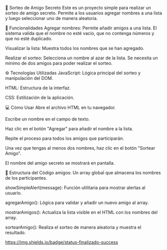 🎁 Sorteo de Amigo Secreto
Este es un proyecto simple para realizar un sorteo de amigo secreto. Permite a los usuarios agregar nombres a una lista y luego seleccionar uno de manera aleatoria.

🚀 Funcionalidades
Agregar nombres: Permite añadir amigos a una lista. El sistema valida que el nombre no esté vacío, que no contenga números y que no esté duplicado.

Visualizar la lista: Muestra todos los nombres que se han agregado.

Realizar el sorteo: Selecciona un nombre al azar de la lista. Se necesita un mínimo de dos amigos para poder realizar el sorteo.

⚙️ Tecnologías Utilizadas
JavaScript: Lógica principal del sorteo y manipulación del DOM.

HTML: Estructura de la interfaz.

CSS: Estilización de la aplicación.

💻 Cómo Usar
Abre el archivo HTML en tu navegador.

Escribe un nombre en el campo de texto.

Haz clic en el botón "Agregar" para añadir el nombre a la lista.

Repite el proceso para todos los amigos que participarán.

Una vez que tengas al menos dos nombres, haz clic en el botón "Sortear Amigo".

El nombre del amigo secreto se mostrará en pantalla.

📂 Estructura del Código
amigos: Un array global que almacena los nombres de los participantes.

showSimpleAlert(message): Función utilitaria para mostrar alertas al usuario.

agregarAmigo(): Lógica para validar y añadir un nuevo amigo al array.

mostrarAmigos(): Actualiza la lista visible en el HTML con los nombres del array.

sortearAmigo(): Realiza el sorteo de manera aleatoria y muestra el resultado.

https://img.shields.io/badge/status-finalizado-success
